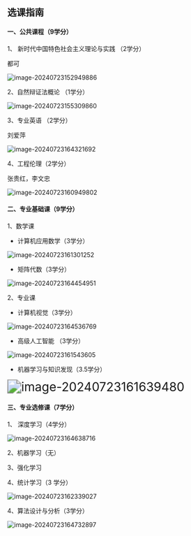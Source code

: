 ## 选课指南

#### 一、公共课程（9学分）

1、 新时代中国特色社会主义理论与实践 （2学分） 

都可

![image-20240723152949886](C:\Users\dell\AppData\Roaming\Typora\typora-user-images\image-20240723152949886.png)

2、自然辩证法概论 （1学分）

![image-20240723155309860](C:\Users\dell\AppData\Roaming\Typora\typora-user-images\image-20240723155309860.png)

3、专业英语 （2学分）

刘爱萍

![image-20240723164321692](C:\Users\dell\AppData\Roaming\Typora\typora-user-images\image-20240723164321692.png)

4、工程伦理（2学分）

张贵红，李文忠

![image-20240723160949802](C:\Users\dell\AppData\Roaming\Typora\typora-user-images\image-20240723160949802.png)

#### 二、专业基础课（9学分）

1、数学课

* 计算机应用数学（3学分）

![image-20240723161301252](C:\Users\dell\AppData\Roaming\Typora\typora-user-images\image-20240723161301252.png)

* 矩阵代数（3学分）

![image-20240723164454951](C:\Users\dell\AppData\Roaming\Typora\typora-user-images\image-20240723164454951.png)

 2、专业课

* 计算机视觉（3学分）

![image-20240723164536769](C:\Users\dell\AppData\Roaming\Typora\typora-user-images\image-20240723164536769.png)

* 高级人工智能 （3学分）

![image-20240723161543605](C:\Users\dell\AppData\Roaming\Typora\typora-user-images\image-20240723161543605.png)

* 机器学习与知识发现（3.5学分）

<img src="C:\Users\dell\AppData\Roaming\Typora\typora-user-images\image-20240723161639480.png" alt="image-20240723161639480" style="zoom: 200%;" />



#### 三、专业选修课（7学分）

1、 深度学习（4学分）

![image-20240723164638716](C:\Users\dell\AppData\Roaming\Typora\typora-user-images\image-20240723164638716.png)

2、机器学习（无）

3、强化学习

4、统计学习（3 学分）

![image-20240723162339027](C:\Users\dell\AppData\Roaming\Typora\typora-user-images\image-20240723162339027.png)

4、算法设计与分析（3学分）

![image-20240723164732897](C:\Users\dell\AppData\Roaming\Typora\typora-user-images\image-20240723164732897.png)

